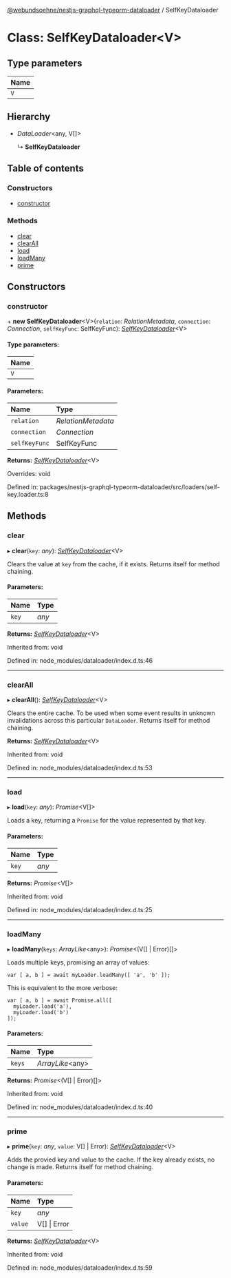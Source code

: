 [@webundsoehne/nestjs-graphql-typeorm-dataloader](../README.md) / SelfKeyDataloader

# Class: SelfKeyDataloader<V\>

## Type parameters

| Name |
| :--- |
| `V`  |

## Hierarchy

- _DataLoader_<any, V[]\>

  ↳ **SelfKeyDataloader**

## Table of contents

### Constructors

- [constructor](selfkeydataloader.md#constructor)

### Methods

- [clear](selfkeydataloader.md#clear)
- [clearAll](selfkeydataloader.md#clearall)
- [load](selfkeydataloader.md#load)
- [loadMany](selfkeydataloader.md#loadmany)
- [prime](selfkeydataloader.md#prime)

## Constructors

### constructor

\+ **new SelfKeyDataloader**<V\>(`relation`: _RelationMetadata_, `connection`: _Connection_, `selfKeyFunc`: SelfKeyFunc): [_SelfKeyDataloader_](selfkeydataloader.md)<V\>

#### Type parameters:

| Name |
| :--- |
| `V`  |

#### Parameters:

| Name          | Type               |
| :------------ | :----------------- |
| `relation`    | _RelationMetadata_ |
| `connection`  | _Connection_       |
| `selfKeyFunc` | SelfKeyFunc        |

**Returns:** [_SelfKeyDataloader_](selfkeydataloader.md)<V\>

Overrides: void

Defined in: packages/nestjs-graphql-typeorm-dataloader/src/loaders/self-key.loader.ts:8

## Methods

### clear

▸ **clear**(`key`: _any_): [_SelfKeyDataloader_](selfkeydataloader.md)<V\>

Clears the value at `key` from the cache, if it exists. Returns itself for method chaining.

#### Parameters:

| Name  | Type  |
| :---- | :---- |
| `key` | _any_ |

**Returns:** [_SelfKeyDataloader_](selfkeydataloader.md)<V\>

Inherited from: void

Defined in: node_modules/dataloader/index.d.ts:46

---

### clearAll

▸ **clearAll**(): [_SelfKeyDataloader_](selfkeydataloader.md)<V\>

Clears the entire cache. To be used when some event results in unknown invalidations across this particular `DataLoader`. Returns itself for method chaining.

**Returns:** [_SelfKeyDataloader_](selfkeydataloader.md)<V\>

Inherited from: void

Defined in: node_modules/dataloader/index.d.ts:53

---

### load

▸ **load**(`key`: _any_): _Promise_<V[]\>

Loads a key, returning a `Promise` for the value represented by that key.

#### Parameters:

| Name  | Type  |
| :---- | :---- |
| `key` | _any_ |

**Returns:** _Promise_<V[]\>

Inherited from: void

Defined in: node_modules/dataloader/index.d.ts:25

---

### loadMany

▸ **loadMany**(`keys`: _ArrayLike_<any\>): _Promise_<(V[] \| Error)[]\>

Loads multiple keys, promising an array of values:

    var [ a, b ] = await myLoader.loadMany([ 'a', 'b' ]);

This is equivalent to the more verbose:

    var [ a, b ] = await Promise.all([
      myLoader.load('a'),
      myLoader.load('b')
    ]);

#### Parameters:

| Name   | Type              |
| :----- | :---------------- |
| `keys` | _ArrayLike_<any\> |

**Returns:** _Promise_<(V[] \| Error)[]\>

Inherited from: void

Defined in: node_modules/dataloader/index.d.ts:40

---

### prime

▸ **prime**(`key`: _any_, `value`: V[] \| Error): [_SelfKeyDataloader_](selfkeydataloader.md)<V\>

Adds the provied key and value to the cache. If the key already exists, no change is made. Returns itself for method chaining.

#### Parameters:

| Name    | Type         |
| :------ | :----------- |
| `key`   | _any_        |
| `value` | V[] \| Error |

**Returns:** [_SelfKeyDataloader_](selfkeydataloader.md)<V\>

Inherited from: void

Defined in: node_modules/dataloader/index.d.ts:59
